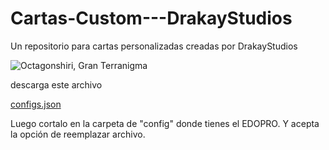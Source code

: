 # Cartas-Custom---DrakayStudios
Un repositorio para cartas personalizadas creadas por DrakayStudios


![Octagonshiri, Gran Terranigma](https://github.com/Drakayshin/Cartas-Custom---DrakayStudios/assets/96027721/b5056239-4980-4348-8879-db6ab405b04d)

descarga este archivo

[configs.json](https://github.com/Drakayshin/Cartas-Custom---DrakayStudios/files/13481679/configs.json)

Luego cortalo en la carpeta de "config" donde tienes el EDOPRO. Y acepta la opción de reemplazar archivo.
